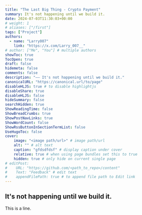 ```yaml
---
title: "The Last Big Thing - Crypto Payment"
summary: It's not happening until we build it.
date: 2024-07-03T11:30:03+00:00
# weight: 1
# aliases: ["/first"]
tags: ["Project"]
authors:
  - name: "Larry007"
    link: "https://x.com/Larry_007__"
# author: ["Me", "You"] # multiple authors
showToc: true
TocOpen: true
draft: false
hidemeta: false
comments: false
description: "—— It's not happening until we build it."
canonicalURL: "https://canonical.url/to/page"
disableHLJS: true # to disable highlightjs
disableShare: true
disableHLJS: false
hideSummary: false
searchHidden: true
ShowReadingTime: false
ShowBreadCrumbs: true
ShowPostNavLinks: true
ShowWordCount: false
ShowRssButtonInSectionTermList: false
UseHugoToc: false
cover:
    image: "<image path/url>" # image path/url
    alt: "" # alt text
    caption: "gfdsdfdsf" # display caption under cover
    relative: true # when using page bundles set this to true
    hidden: true # only hide on current single page
# editPost:
#    URL: "https://github.com/<path_to_repo>/content"
#    Text: "Feedback" # edit text
#    appendFilePath: true # to append file path to Edit link
---
```

It's not happening until we build it.
---
This is a line.